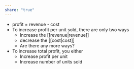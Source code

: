 ```yaml
---
share: "true"
---
```


- profit = revenue - cost
- To increase profit per unit sold, there are only two ways
	- Increase the [[revenue|revenue]]
	- decrease the [[cost|cost]]
	- Are there any more ways? 
- To increase total profit, you either
	- Increase profit per unit
	- Increase number of units sold 
